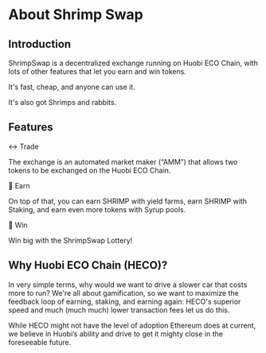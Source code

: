 # About Shrimp Swap

## **Introduction**

ShrimpSwap is a decentralized exchange running on Huobi ECO Chain, with lots of other features that let you earn and win tokens.

It's fast, cheap, and anyone can use it.

It's also got Shrimps and rabbits.

## **Features**

↔️ Trade

The exchange is an automated market maker \(“AMM”\) that allows two tokens to be exchanged on the Huobi ECO Chain.

💸 Earn

On top of that, you can earn SHRIMP with yield farms, earn SHRIMP with Staking, and earn even more tokens with Syrup pools.

🎲 Win

Win big with the ShrimpSwap Lottery!

## **Why Huobi ECO Chain \(HECO\)?**

In very simple terms, why would we want to drive a slower car that costs more to run? We're all about gamification, so we want to maximize the feedback loop of earning, staking, and earning again: HECO's superior speed and much \(much much\) lower transaction fees let us do this.

While HECO might not have the level of adoption Ethereum does at current, we believe in Huobi’s ability and drive to get it mighty close in the foreseeable future.

